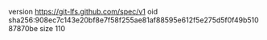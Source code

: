 version https://git-lfs.github.com/spec/v1
oid sha256:908ec7c143e20bf8e7f58f255ae81af88595e612f5e275d5f0f49b51087870be
size 110
